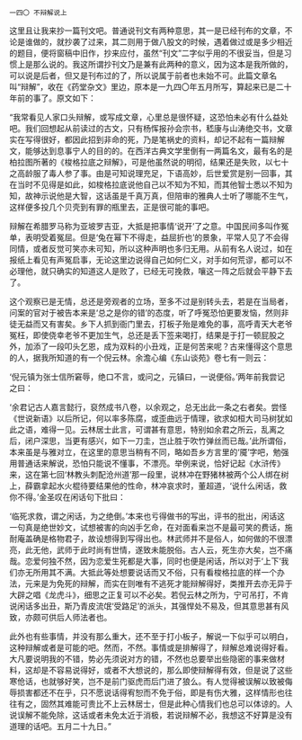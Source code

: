     一四〇 不辩解说上 

   这里且让我来抄一篇刊文吧。普通说刊文有两种意思，其一是已经刊布的文章，不论是谁做的，就抄袭了过来，其二则用于做八股文的时候，遇着做过或是多少相近的题目，便将窗稿中旧作，抄来应付，虽然“刊文”二字似乎用的不很妥当，但是习惯上是那么说的。我这所谓抄刊文乃是兼有此两种的意义，因为这本是我所做的，可以说是后者，但又是刊布过的了，所以说属于前者也未始不可。此篇文章名叫“辩解”，收在《药堂杂文》里边，原本是一九四〇年五月所写，算起来已是二十年前的事了。原文如下：

   “我常看见人家口头辩解，或写成文章，心里总是很怀疑，这恐怕未必有什么益处吧。我们回想起从前读过的古文，只有杨恽报孙会宗书，嵇康与山涛绝交书，文章实在写得很好，都因此招到非命的死，乃是笔祸史的资料，却记不起有一篇辩解文，能够达到息事宁人的目的的。在西洋古典文学里倒有一两篇名文，最有名的是柏拉图所著的《梭格拉底之辩解》，可是他虽然说的明彻，结果还是失败，以七十之高龄服了毒人参了事。由是可知说理充足，下语高妙，后世爱赏是别一回事，其在当时不见得是如此，如梭格拉底说他自己以不知为不知，而其他智士悉以不知为知，故神示说他是大智，这话虽是千真万真，但陪审的雅典人士听了哪能不生气，这样便多投几个贝壳到有罪的瓶里去，正是很可能的事吧。

   辩解在希腊罗马称为亚坡罗吉亚，大抵是把事情‘说开’了之意。中国民间多叫作冤单，表明受着冤屈。但是‘兔在幂下不得走，益屈折也’的景象，平常人见了不会得同情，或者反觉可笑亦未可知，所以这种声明也多归无用。从前有名人说过，如在报纸上看见有声冤启事，无论这里边说得自己如何仁义，对手如何荒谬，都可以不必理他，就只确实的知道这人是败了，已经无可挽救，嚷这一阵之后就会平静下去了。

   这个观察已是无情，总还是旁观者的立场，至多不过是别转头去，若是在当局者，问案的官对于被告本来是‘总之是你的错’的态度，听了呼冤恐怕更要发恼，然则非徒无益而又有害矣。乡下人抓到衙门里去，打板子殆是难免的事，高呼青天大老爷冤枉，即使侥幸老爷不更加生气，总还是丢下签来喝打，结果是于打一顿屁股之外，加添了一段叩头乞恩，成为双料的小丑戏，正是何苦来呢？古来懂得这个意思的人，据我所知道的有一个倪云林。余澹心编《东山谈苑》卷七有一则云：

   ‘倪元镇为张士信所窘辱，绝口不言，或问之，元镇曰，一说便俗。’两年前我尝记之曰：

   ‘余君记古人嘉言懿行，裒然成书八卷，以余观之，总无出此一条之右者矣。尝怪《世说新语》以后所记，何以率多陈腐，或歪曲远于情理，欲求如桓大司马树犹如此之语，难得一见。云林居士此言，可谓甚有意思，特别如余君之所云，乱离之后，闭户深思，当更有感兴，如下一刀圭，岂止胜于吹竹弹丝而已哉。’此所谓俗，本来虽是与雅对立，在这里的意思当稍有不同，略如吾乡方言里的‘魇’字吧，勉强用普通话来解说，恐怕只能说不懂事，不漂亮。举例来说，恰好记起《水浒传》来，这在第七回‘林教头刺配沧州道’那一段里，说林冲在野猪林被两个公人绑在树上，薛霸拿起水火棍待要结果他的性命，林冲哀求时，董超道，‘说什么闲话，救你不得。’金圣叹在闲话句下批曰：

   ‘临死求救，谓之闲话，为之绝倒。’本来也亏得做书的写出，评书的批出，闲话这一句真是绝世妙文，试想被害的向凶手乞命，在对面看来岂不是最可笑的费话，施耐庵盖确是格物君子，故设想得到写得出也。林武师并不是俗人，如何做的不很漂亮，此无他，武师于此时尚有世情，遂致未能脱俗。古人云，死生亦大矣，岂不痛哉。恋爱何独不然，因为恋爱生死都是大事，同时也便是闲话，所以对于‘上下’我们亦无所用其不满。大抵此等处想要说话而又不俗，只有看梭格拉底的样一个办法，元来是为免死的辩解，而实在则唯有不逃死才能辩解得好，类推开去亦无异于大辟之唱《龙虎斗》，细思之正复可以不必矣。若倪云林之所为，宁可吊打，不肯说闲话多出丑，斯乃青皮流氓‘受路足’的派头，其强悍处不易及，但其意思甚有风致，亦颇可供后人师法者也。

   此外也有些事情，并没有那么重大，还不至于打小板子，解说一下似乎可以明白，这种辩解或者是可能的吧。然而，不然。事情或是排解得了，辩解总难说得好看。大凡要说明我的不错，势必先须说对方的错，不然也总要举出些隐密的事来做材料，这却是不容易说得好，或者不大想说的，那么即使辩解得有效，但是说了这些寒伧话，也就够好笑，岂不是前门驱虎而后门进了狼么。有人觉得被误解以致被侮辱损害都还不在乎，只不愿说话得宥恕而不免于俗，即是有伤大雅，这样情形也往往有之，固然其难能可贵比不上云林居士，但是此种心情我们也总可以体谅的。人说误解不能免除，这话或者未免太近于消极，若说辩解不必，我想这不好算是没有道理的话吧。五月二十九日。”

